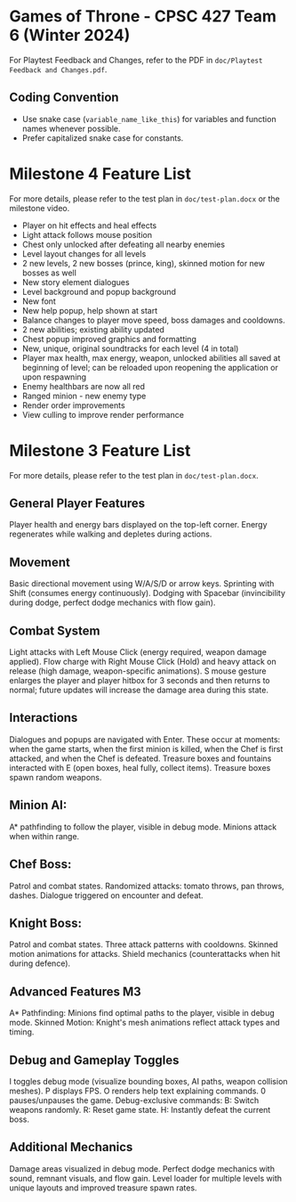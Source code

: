 # Games of Throne - CPSC 427 Team 6 (Winter 2024)

For Playtest Feedback and Changes, refer to the PDF in `doc/Playtest Feedback and Changes.pdf`.

## Coding Convention

- Use snake case (`variable_name_like_this`) for variables and function names whenever possible.
- Prefer capitalized snake case for constants.

# Milestone 4 Feature List

For more details, please refer to the test plan in `doc/test-plan.docx` or the milestone video.

- Player on hit effects and heal effects
- Light attack follows mouse position
- Chest only unlocked after defeating all nearby enemies
- Level layout changes for all levels
- 2 new levels, 2 new bosses (prince, king), skinned motion for new bosses as well
- New story element dialogues
- Level background and popup background
- New font
- New help popup, help shown at start
- Balance changes to player move speed, boss damages and cooldowns.
- 2 new abilities; existing ability updated
- Chest popup improved graphics and formatting
- New, unique, original soundtracks for each level (4 in total)
- Player max health, max energy, weapon, unlocked abilities all saved at beginning of level; can be reloaded upon reopening the application or upon respawning
- Enemy healthbars are now all red
- Ranged minion - new enemy type
- Render order improvements
- View culling to improve render performance

# Milestone 3 Feature List

For more details, please refer to the test plan in `doc/test-plan.docx`.

## General Player Features

Player health and energy bars displayed on the top-left corner.
Energy regenerates while walking and depletes during actions.

## Movement

Basic directional movement using W/A/S/D or arrow keys.
Sprinting with Shift (consumes energy continuously).
Dodging with Spacebar (invincibility during dodge, perfect dodge mechanics with flow gain).

## Combat System

Light attacks with Left Mouse Click (energy required, weapon damage applied).
Flow charge with Right Mouse Click (Hold) and heavy attack on release (high damage, weapon-specific animations).
S mouse gesture enlarges the player and player hitbox for 3 seconds and then returns to normal; future updates will increase the damage area during this state.

## Interactions

Dialogues and popups are navigated with Enter. These occur at moments: when the game starts, when the first minion is killed, when the Chef is first attacked, and when the Chef is defeated.
Treasure boxes and fountains interacted with E (open boxes, heal fully, collect items).
Treasure boxes spawn random weapons.

## Minion AI:

A\* pathfinding to follow the player, visible in debug mode.
Minions attack when within range.

## Chef Boss:

Patrol and combat states.
Randomized attacks: tomato throws, pan throws, dashes.
Dialogue triggered on encounter and defeat.

## Knight Boss:

Patrol and combat states.
Three attack patterns with cooldowns.
Skinned motion animations for attacks.
Shield mechanics (counterattacks when hit during defence).

## Advanced Features M3

A\* Pathfinding: Minions find optimal paths to the player, visible in debug mode.
Skinned Motion: Knight's mesh animations reflect attack types and timing.

## Debug and Gameplay Toggles

I toggles debug mode (visualize bounding boxes, AI paths, weapon collision meshes).
P displays FPS.
O renders help text explaining commands.
0 pauses/unpauses the game.
Debug-exclusive commands:
B: Switch weapons randomly.
R: Reset game state.
H: Instantly defeat the current boss.

## Additional Mechanics

Damage areas visualized in debug mode.
Perfect dodge mechanics with sound, remnant visuals, and flow gain.
Level loader for multiple levels with unique layouts and improved treasure spawn rates.
